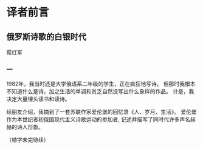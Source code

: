 # 译者前言

## 俄罗斯诗歌的白银时代

荀红军


### 一

1982年，我当时还是大学俄语系二年级的学生，正在疯狂地写诗。
但那时我根本不知道什么是诗，加之生活的单调和贫乏自然没写出什么象样的作品。
计是，我决定大量埋头读书和读诗。

经朋友介绍，我摘到了一套苏联作家爱伦堡的回忆录《人、岁月、生活》。
爱伦堡作为本世纪者初俄国现代主义诗歌运动的参加者, 记述并描写了同时代许多声名赫赫的诗人形象。


（植字未完待续）
